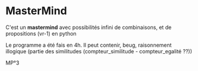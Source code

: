 # MasterMind

C'est un **mastermind** avec possibilités infini de combinaisons, et de propositions (vr-1) en python

Le programme a été fais en 4h. Il peut contenir, beug, raisonnement illogique (partie des similitudes (compteur_similitude - compteur_egalité ??))

MP°3


